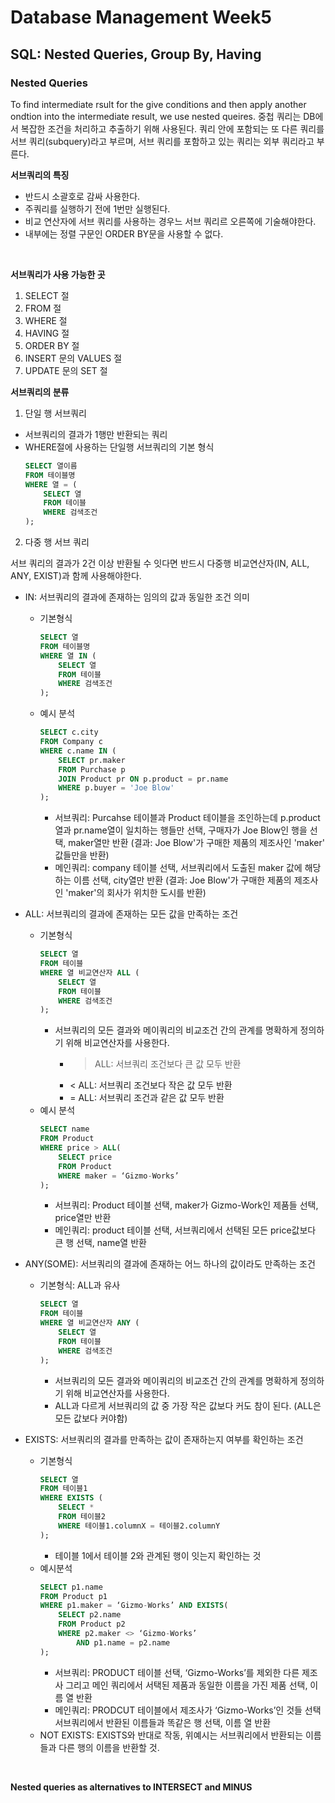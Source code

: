 # Database Management Week5

## SQL: Nested Queries, Group By, Having

### Nested Queries

To find intermediate rsult for the give conditions and then apply another ondtion into the intermediate result, we use nested queires.
중첩 쿼리는 DB에서 복잡한 조건을 처리하고 추출하기 위해 사용된다.
쿼리 안에 포함되는 또 다른 쿼리를 서브 쿼리(subquery)라고 부르며, 서브 쿼리를 포함하고 있는 쿼리는 외부 쿼리라고 부른다.
<br>

**서브쿼리의 특징**

* 반드시 소괄호로 감싸 사용한다.
* 주쿼리를 실행하기 전에 1번만 실행된다.
* 비교 연산자에 서브 쿼리를 사용하는 경우느 서브 쿼리르 오른쪽에 기술해야한다.
* 내부에는 정렬 구문인 ORDER BY문을 사용할 수 없다.
<br>

**서브쿼리가 사용 가능한 곳**

1. SELECT 절
2. FROM 절
3. WHERE 절
4. HAVING 절
5. ORDER BY 절
6. INSERT 문의 VALUES 절
7. UPDATE 문의 SET 절

**서브쿼리의 분류**

1. 단일 행 서브쿼리

* 서브쿼리의 결과가 1행만 반환되는 쿼리
* WHERE절에 사용하는 단일행 서브쿼리의 기본 형식
    ```SQL
    SELECT 열이름
    FROM 테이블명
    WHERE 열 = (
        SELECT 열
        FROM 테이블
        WHERE 검색조건
    );
    ```

2. 다중 행 서브 쿼리

서브 쿼리의 결과가 2건 이상 반환될 수 잇다면 반드시 다중행 비교연산자(IN, ALL, ANY, EXIST)과 함께 사용해야한다.

* IN: 서브쿼리의 결과에 존재하는 임의의 값과 동일한 조건 의미
    * 기본형식
        ```SQL
        SELECT 열
        FROM 테이블명
        WHERE 열 IN (
            SELECT 열
            FROM 테이블
            WHERE 검색조건
        );
        ```
    * 예시 분석
        ```SQL
        SELECT c.city
        FROM Company c
        WHERE c.name IN (
            SELECT pr.maker
            FROM Purchase p
            JOIN Product pr ON p.product = pr.name
            WHERE p.buyer = 'Joe Blow'
        );
        ```
        * 서브쿼리: Purcahse 테이블과 Product 테이블을 조인하는데 p.product열과 pr.name열이 일치하는 행들만 선택, 구매자가 Joe Blow인 행을 선택, maker열만 반환
        (결과: Joe Blow'가 구매한 제품의 제조사인 'maker' 값들만을 반환)
        * 메인쿼리: company 테이블 선택, 서브쿼리에서 도출된 maker 값에 해당하는 이름 선택, city열만 반환
            (결과:  Joe Blow'가 구매한 제품의 제조사인 'maker'의 회사가 위치한 도시를 반환)

* ALL: 서브쿼리의 결과에 존재하는 모든 값을 만족하는 조건
    * 기본형식
        ```SQL
        SELECT 열
        FROM 테이블
        WHERE 열 비교연산자 ALL (
            SELECT 열
            FROM 테이블
            WHERE 검색조건
        );
        ```
        * 서브쿼리의 모든 결과와 메이쿼리의 비교조건 간의 관계를 명확하게 정의하기 위해 비교연산자를 사용한다.
            * > ALL: 서브쿼리 조건보다 큰 값 모두 반환
            * < ALL: 서브쿼리 조건보다 작은 값 모두 반환
            * = ALL: 서브쿼리 조건과 같은 값 모두 반환
    * 예시 분석
        ```SQL
        SELECT name
        FROM Product
        WHERE price > ALL(
            SELECT price
            FROM Product
            WHERE maker = ‘Gizmo-Works’
        );
        ```
        * 서브쿼리: Product 테이블 선택, maker가 Gizmo-Work인 제품들 선택, price열만 반환
        * 메인쿼리: product 테이블 선택, 서브쿼리에서 선택된 모든 price값보다 큰 행 선택, name열 반환

* ANY(SOME): 서브쿼리의 결과에 존재하는 어느 하나의 값이라도 만족하는 조건
    * 기본형식: ALL과 유사
        ```SQL
        SELECT 열
        FROM 테이블
        WHERE 열 비교연산자 ANY (
            SELECT 열
            FROM 테이블
            WHERE 검색조건
        );
        ```
        * 서브쿼리의 모든 결과와 메이쿼리의 비교조건 간의 관계를 명확하게 정의하기 위해 비교연산자를 사용한다.
        * ALL과 다르게 서브쿼리의 값 중 가장 작은 값보다 커도 참이 된다. (ALL은 모든 값보다 커야함)

* EXISTS: 서브쿼리의 결과를 만족하는 값이 존재하는지 여부를 확인하는 조건
    * 기본형식
        ```SQL
        SELECT 열
        FROM 테이블1
        WHERE EXISTS (
            SELECT *
            FROM 테이블2
            WHERE 테이블1.columnX = 테이블2.columnY
        );
        ```
        * 테이블 1에서 테이블 2와 관계된 행이 잇는지 확인하는 것
    * 예시분석
        ```SQL
        SELECT p1.name
        FROM Product p1
        WHERE p1.maker = ‘Gizmo-Works’ AND EXISTS(
            SELECT p2.name
            FROM Product p2
            WHERE p2.maker <> ‘Gizmo-Works’
                AND p1.name = p2.name
        );
        ```
        * 서브쿼리: PRODUCT 테이블 선택, ‘Gizmo-Works’를 제외한 다른 제조사 그리고 메인 쿼리에서 서택된 제품과 동일한 이름을 가진 제품 선택, 이름 열 반환
        * 메인쿼리: PRODCUT 테이블에서 제조사가 ‘Gizmo-Works’인 것들 선택 서브쿼리에서 반환된 이름들과 똑같은 행 선택, 이름 열 반환
    * NOT EXISTS: EXISTS와 반대로 작동, 위예시는 서브쿼리에서 반환되는 이름들과 다른 행의 이름을 반환할 것.
<br>

**Nested queries as alternatives to INTERSECT and MINUS**

